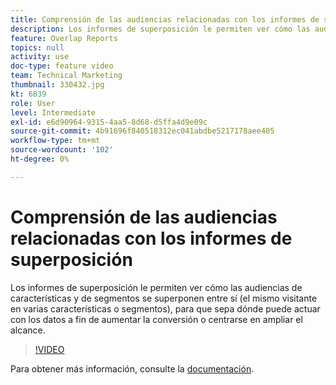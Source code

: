 ```yaml
---
title: Comprensión de las audiencias relacionadas con los informes de superposición
description: Los informes de superposición le permiten ver cómo las audiencias de características y de segmentos se superponen entre sí (el mismo visitante en varias características o segmentos), para que sepa dónde puede actuar con los datos a fin de aumentar la conversión o centrarse en ampliar el alcance.
feature: Overlap Reports
topics: null
activity: use
doc-type: feature video
team: Technical Marketing
thumbnail: 330432.jpg
kt: 6839
role: User
level: Intermediate
exl-id: e6d90964-9315-4aa5-8d68-d5ffa4d9e09c
source-git-commit: 4b91696f840518312ec041abdbe5217178aee405
workflow-type: tm+mt
source-wordcount: '102'
ht-degree: 0%

---
```


# Comprensión de las audiencias relacionadas con los informes de superposición

Los informes de superposición le permiten ver cómo las audiencias de características y de segmentos se superponen entre sí (el mismo visitante en varias características o segmentos), para que sepa dónde puede actuar con los datos a fin de aumentar la conversión o centrarse en ampliar el alcance.

>[!VIDEO](https://video.tv.adobe.com/v/345081/?quality=12&learn=on&captions=spa)

Para obtener más información, consulte la [documentación](https://experienceleague.adobe.com/docs/audience-manager/user-guide/reporting/interactive-and-overlap-reports/dynamic-reports.html?lang=es#reporting).
